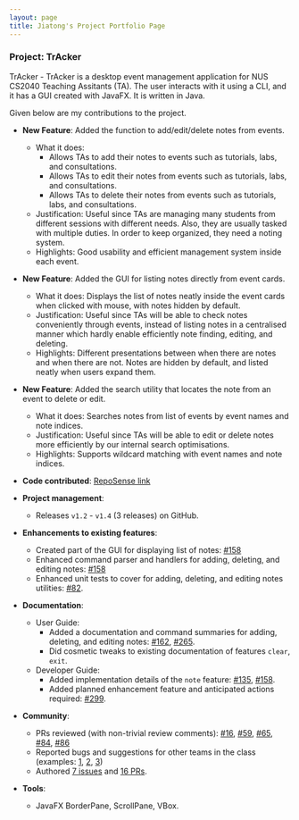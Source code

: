 ```yaml
---
layout: page
title: Jiatong's Project Portfolio Page
---
```


### Project: TrAcker

TrAcker - TrAcker is a desktop event management application for NUS CS2040 Teaching Assitants (TA). The user interacts with it using a CLI, and it has a GUI created with JavaFX. It is written in Java.

Given below are my contributions to the project.

* **New Feature**: Added the function to add/edit/delete notes from events.
    * What it does: 
        * Allows TAs to add their notes to events such as tutorials, labs, and consultations.
        * Allows TAs to edit their notes from events such as tutorials, labs, and consultations.
        * Allows TAs to delete their notes from events such as tutorials, labs, and consultations.
    * Justification: Useful since TAs are managing many students from different sessions with different needs. Also, they are usually tasked with multiple duties. In order to keep organized, they need a noting system.
    * Highlights: Good usability and efficient management system inside each event.

* **New Feature**: Added the GUI for listing notes directly from event cards.
    * What it does: Displays the list of notes neatly inside the event cards when clicked with mouse, with notes hidden by default.
    * Justification: Useful since TAs will be able to check notes conveniently through events, instead of listing notes in a centralised manner which hardly enable efficiently note finding, editing, and deleting.
    * Highlights: Different presentations between when there are notes and when there are not. Notes are hidden by default, and listed neatly when users expand them.

* **New Feature**: Added the search utility that locates the note from an event to delete or edit.
    * What it does: Searches notes from list of events by event names and note indices.
    * Justification: Useful since TAs will be able to edit or delete notes more efficiently by our internal search optimisations. 
    * Highlights: Supports wildcard matching with event names and note indices.

* **Code contributed**: [RepoSense link](https://nus-cs2103-ay2223s2.github.io/tp-dashboard/?search=&sort=groupTitle&sortWithin=title&timeframe=commit&mergegroup=&groupSelect=groupByRepos&breakdown=true&checkedFileTypes=docs~functional-code~test-code~other&since=2023-02-17&tabOpen=true&tabType=authorship&tabAuthor=JThh&tabRepo=AY2223S2-CS2103-F11-1%2Ftp%5Bmaster%5D&authorshipIsMergeGroup=false&authorshipFileTypes=docs~functional-code~test-code&authorshipIsBinaryFileTypeChecked=false&authorshipIsIgnoredFilesChecked=false)

* **Project management**:
    * Releases `v1.2` - `v1.4` (3 releases) on GitHub.

* **Enhancements to existing features**:
    * Created part of the GUI for displaying list of notes: 
    [\#158](https://github.com/AY2223S2-CS2103-F11-1/tp/pull/158)
    * Enhanced command parser and handlers for adding, deleting, and editing notes: 
    [\#158](https://github.com/AY2223S2-CS2103-F11-1/tp/pull/158)
    * Enhanced unit tests to cover for adding, deleting, and editing notes utilities:
    [\#82](https://github.com/AY2223S2-CS2103-F11-1/tp/pull/82).

* **Documentation**:
    * User Guide:
        * Added a documentation and command summaries for adding, deleting, and editing notes: 
        [\#162](https://github.com/AY2223S2-CS2103-F11-1/tp/pull/162), 
        [\#265](https://github.com/AY2223S2-CS2103-F11-1/tp/pull/265).
        * Did cosmetic tweaks to existing documentation of features `clear`, `exit`.
    * Developer Guide:
        * Added implementation details of the `note` feature: 
        [\#135](https://github.com/AY2223S2-CS2103-F11-1/tp/pull/135), 
        [\#158](https://github.com/AY2223S2-CS2103-F11-1/tp/pull/158).
        * Added planned enhancement feature and anticipated actions required: [\#299](https://github.com/AY2223S2-CS2103-F11-1/tp/pull/299).

* **Community**:
    * PRs reviewed (with non-trivial review comments): [\#16](https://github.com/AY2223S2-CS2103-F11-1/tp/pull/16), 
    [\#59](https://github.com/AY2223S2-CS2103-F11-1/tp/pull/59), 
    [\#65](https://github.com/AY2223S2-CS2103-F11-1/tp/pull/65), 
    [\#84](https://github.com/AY2223S2-CS2103-F11-1/tp/pull/84), 
    [\#86](https://github.com/AY2223S2-CS2103-F11-1/tp/pull/86)
    * Reported bugs and suggestions for other teams in the class (examples: [1](https://github.com/JThh/ped/issues/1), 
    [2](https://github.com/JThh/ped/issues/2), [3](https://github.com/JThh/ped/issues/3))
    * Authored [7 issues](https://github.com/AY2223S2-CS2103-F11-1/tp/issues?q=is%3Aissue+author%3AJThh+is%3Aclosed) and [16 PRs](https://github.com/AY2223S2-CS2103-F11-1/tp/pulls?q=is%3Apr+author%3AJThh+is%3Aclosed).

* **Tools**:
    * JavaFX BorderPane, ScrollPane, VBox.
